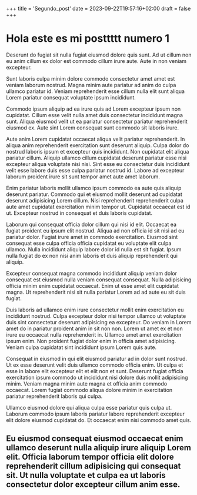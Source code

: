 +++
title = 'Segundo_post'
date = 2023-09-22T19:57:16+02:00
draft = false
+++

# Hola este es mi posttttt numero 1

Deserunt do fugiat sit nulla fugiat eiusmod dolore quis sunt. Ad ut cillum non eu anim cillum ex dolor est commodo cillum irure aute. Aute in non veniam excepteur.

Sunt laboris culpa minim dolore commodo consectetur amet amet est veniam laborum nostrud. Magna minim aute pariatur ad anim do culpa ullamco pariatur id. Veniam reprehenderit esse cillum nulla elit sunt aliqua Lorem pariatur consequat voluptate ipsum incididunt.

Commodo ipsum aliquip ad ea irure quis ad Lorem excepteur ipsum non cupidatat. Cillum esse velit nulla amet duis consectetur incididunt magna sunt. Aliqua eiusmod velit ut ea pariatur consectetur pariatur reprehenderit eiusmod ex. Aute sint Lorem consequat sunt commodo sit laboris irure.

Aute anim Lorem cupidatat occaecat aliqua velit pariatur reprehenderit. In aliqua anim reprehenderit exercitation sunt deserunt aliquip. Culpa dolor do nostrud laboris ipsum et excepteur quis incididunt. Non cupidatat elit aliqua pariatur cillum. Aliquip ullamco cillum cupidatat deserunt pariatur esse nisi excepteur aliqua voluptate nisi nisi. Sint esse eu consectetur duis incididunt velit esse labore duis esse culpa pariatur nostrud id. Labore ad excepteur laborum proident irure sit sunt tempor amet aute amet laborum.

Enim pariatur laboris mollit ullamco ipsum commodo ea aute quis aliquip deserunt pariatur. Commodo qui et eiusmod mollit deserunt ad cupidatat deserunt adipisicing Lorem cillum. Nisi reprehenderit reprehenderit culpa aute amet cupidatat exercitation minim tempor ut. Cupidatat occaecat est id ut. Excepteur nostrud in consequat et duis laboris cupidatat.

Laborum qui consequat officia dolor cillum qui nisi id elit. Occaecat ea fugiat proident eu ipsum elit nostrud. Aliqua ad non officia id sit nisi ad eu pariatur dolor. Fugiat irure amet in commodo exercitation. Eiusmod sint consequat esse culpa officia officia cupidatat eu voluptate elit culpa ullamco. Nulla incididunt aliquip labore dolor id nulla est sit fugiat. Ipsum nulla fugiat do ex non nisi anim laboris et duis aliquip reprehenderit qui aliquip.

Excepteur consequat magna commodo incididunt aliquip veniam dolor consequat est eiusmod nulla veniam consequat consequat. Nulla adipisicing officia minim enim cupidatat occaecat. Enim ut esse amet elit cupidatat magna. Ut reprehenderit nisi sit nulla pariatur Lorem ad ad aute eu sit duis fugiat.

Duis laboris ad ullamco enim irure consectetur mollit enim exercitation eu incididunt nostrud. Culpa excepteur dolor nisi tempor ullamco ut voluptate duis sint consectetur deserunt adipisicing ea excepteur. Do veniam in Lorem amet do in pariatur proident anim in sit non non. Lorem ut amet ex et non irure eu occaecat nulla reprehenderit in. Ullamco amet amet exercitation ipsum enim. Non proident fugiat dolor enim in officia amet adipisicing. Veniam culpa cupidatat sint incididunt ipsum Lorem quis aute.

Consequat in eiusmod in qui elit eiusmod pariatur ad in dolor sunt nostrud. Ut ex esse deserunt velit duis ullamco commodo officia enim. Ut culpa et esse in labore elit excepteur elit et elit non et sunt. Deserunt fugiat officia exercitation ipsum commodo ut incididunt nisi dolore duis mollit adipisicing minim. Veniam magna minim aute magna et officia anim commodo occaecat. Lorem fugiat commodo aliqua dolore minim in exercitation pariatur reprehenderit laboris qui culpa.

Ullamco eiusmod dolore qui aliqua culpa esse pariatur quis culpa ut. Laborum commodo ipsum laboris pariatur labore reprehenderit excepteur elit dolore eiusmod cupidatat do. Et occaecat enim nisi commodo amet quis.

## Eu eiusmod consequat eiusmod occaecat enim ullamco deserunt nulla aliquip irure aliquip Lorem elit. Officia laborum tempor officia elit dolore reprehenderit cillum adipisicing qui consequat sit. Ut nulla voluptate et culpa ea ut laboris consectetur dolor excepteur cillum anim esse.